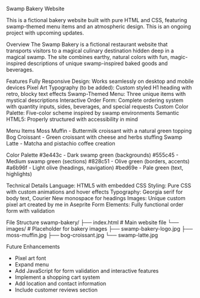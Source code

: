 Swamp Bakery Website

This is a fictional bakery website built with pure HTML and CSS, featuring swamp-themed menu items and an atmospheric design. This is an ongoing project with upcoming updates.

Overview
The Swamp Bakery is a fictional restaurant website that transports visitors to a magical culinary destination hidden deep in a magical swamp. The site combines earthy, natural colors with fun, magic-inspired descriptions of unique swamp-inspired baked goods and beverages.

Features
Fully Responsive Design: Works seamlessly on desktop and mobile devices
Pixel Art Typography (to be added): Custom styled H1 heading with retro, blocky text effects
Swamp-Themed Menu: Three unique items with mystical descriptions
Interactive Order Form: Complete ordering system with quantity inputs, sides, beverages, and special requests
Custom Color Palette: Five-color scheme inspired by swamp environments
Semantic HTML5: Properly structured with accessibility in mind

Menu Items
Moss Muffin - Buttermilk croissant with a natural green topping
Bog Croissant - Green croissant with cheese and herbs stuffing
Swamp Latte - Matcha and pistachio coffee creation

Color Palette
#3e443c - Dark swamp green (backgrounds)
#555c45 - Medium swamp green (sections)
#828c51 - Olive green (borders, accents)
#a6b96f - Light olive (headings, navigation)
#bed69e - Pale green (text, highlights)

Technical Details
Language: HTML5 with embedded CSS
Styling: Pure CSS with custom animations and hover effects
Typography: Georgia serif for body text, Courier New monospace for headings
Images: Unique custom pixel art created by me in Aseprite
Form Elements: Fully functional order form with validation

File Structure
swamp-bakery/
├── index.html          # Main website file
└── images/             # Placeholder for bakery images
    ├── swamp-bakery-logo.jpg
    ├── moss-muffin.jpg
    ├── bog-croissant.jpg
    └── swamp-latte.jpg

Future Enhancements
- Pixel art font
- Expand menu
- Add JavaScript for form validation and interactive features
- Implement a shopping cart system
- Add location and contact information
- Include customer reviews section

